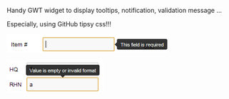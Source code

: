 Handy GWT widget to display tooltips, notification, validation message ...

Especially, using GitHub tipsy css!!!

![Validation message displays on the left](https://github.com/trung/gwt-tipsy/blob/master/screenshots/left.PNG?raw=true)

![Validation message displays on the top](https://github.com/trung/gwt-tipsy/blob/master/screenshots/top.PNG?raw=true)
